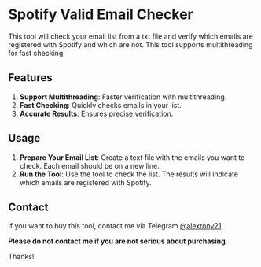 # Spotify Valid Email Checker

This tool will check your email list from a txt file and verify which emails are registered with Spotify and which are not. This tool supports multithreading for fast checking.

## Features

1. **Support Multithreading**: Faster verification with multithreading.
2. **Fast Checking**: Quickly checks emails in your list.
3. **Accurate Results**: Ensures precise verification.

## Usage

1. **Prepare Your Email List**: Create a text file with the emails you want to check. Each email should be on a new line.
2. **Run the Tool**: Use the tool to check the list. The results will indicate which emails are registered with Spotify.

## Contact

If you want to buy this tool, contact me via Telegram [@alexrony21](https://t.me/alexrony21).

**Please do not contact me if you are not serious about purchasing.**

Thanks!
